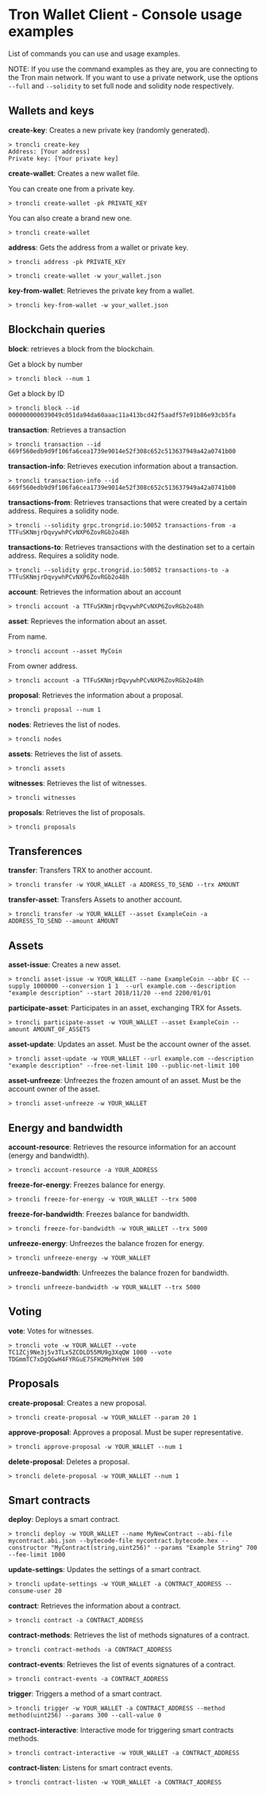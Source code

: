 # Tron Wallet Client - Console usage examples

List of commands you can use and usage examples.

NOTE: If you use the command examples as they are, you are connecting to the Tron main network. If you want to use a private network, use the options `--full` and `--solidity` to set full node and solidity node respectively.

## Wallets and keys

**create-key**: Creates a new private key (randomly generated).

```
> troncli create-key
Address: [Your address]
Private key: [Your private key]
```

**create-wallet**: Creates a new wallet file.

You can create one from a private key.
```
> troncli create-wallet -pk PRIVATE_KEY
```

You can also create a brand new one.
```
> troncli create-wallet
```

**address**: Gets the address from a wallet or private key.
```
> troncli address -pk PRIVATE_KEY
```
```
> troncli create-wallet -w your_wallet.json
```

**key-from-wallet**: Retrieves the private key from a wallet.
```
> troncli key-from-wallet -w your_wallet.json
```

## Blockchain queries

**block**: retrieves a block from the blockchain.

Get a block by number
```
> troncli block --num 1
```
Get a block by ID
```
> troncli block --id 000000000039049c051da94da60aaac11a413bcd42f5aadf57e91b86e93cb5fa
```

**transaction**: Retrieves a transaction
```
> troncli transaction --id 669f560edb9d9f106fa6cea1739e9014e52f308c652c513637949a42a0741b00
```

**transaction-info**: Retrieves execution information about a transaction.

```
> troncli transaction-info --id 669f560edb9d9f106fa6cea1739e9014e52f308c652c513637949a42a0741b00
```

**transactions-from**: Retrieves transactions that were created by a certain address. Requires a solidity node.
```
> troncli --solidity grpc.trongrid.io:50052 transactions-from -a TTFuSKNmjrDqvywhPCvNXP6ZovRGb2o48h
```

**transactions-to**: Retrieves transactions with the destination set to a certain address. Requires a solidity node.
```
> troncli --solidity grpc.trongrid.io:50052 transactions-to -a TTFuSKNmjrDqvywhPCvNXP6ZovRGb2o48h
```

**account**: Retrieves the information about an account
```
> troncli account -a TTFuSKNmjrDqvywhPCvNXP6ZovRGb2o48h
```

**asset**: Reprieves the information about an asset.

From name.
```
> troncli account --asset MyCoin
```
From owner address.
```
> troncli account -a TTFuSKNmjrDqvywhPCvNXP6ZovRGb2o48h
```

**proposal**: Retrieves the information about a proposal.
```
> troncli proposal --num 1
```

**nodes**: Retrieves the list of nodes.
```
> troncli nodes
```

**assets**: Retrieves the list of assets.
```
> troncli assets
```

**witnesses**: Retrieves the list of witnesses.
```
> troncli witnesses
```

**proposals**: Retrieves the list of proposals.
```
> troncli proposals
```

## Transferences

**transfer**: Transfers TRX to another account.
```
> troncli transfer -w YOUR_WALLET -a ADDRESS_TO_SEND --trx AMOUNT
```

**transfer-asset**: Transfers Assets to another account.
```
> troncli transfer -w YOUR_WALLET --asset ExampleCoin -a ADDRESS_TO_SEND --amount AMOUNT
```

## Assets
**asset-issue**: Creates a new asset.
```
> troncli asset-issue -w YOUR_WALLET --name ExampleCoin --abbr EC --supply 1000000 --conversion 1 1  --url example.com --description "example description" --start 2018/11/20 --end 2200/01/01
```

**participate-asset**: Participates in an asset, exchanging TRX for Assets.
```
> troncli participate-asset -w YOUR_WALLET --asset ExampleCoin --amount AMOUNT_OF_ASSETS
```

**asset-update**: Updates an asset. Must be the account owner of the asset.
```
> troncli asset-update -w YOUR_WALLET --url example.com --description "example description" --free-net-limit 100 --public-net-limit 100
```

**asset-unfreeze**: Unfreezes the frozen amount of an asset. Must be the account owner of the asset.
```
> troncli asset-unfreeze -w YOUR_WALLET 
```

## Energy and bandwidth

**account-resource**: Retrieves the resource information for an account (energy and bandwidth).
```
> troncli account-resource -a YOUR_ADDRESS
```

**freeze-for-energy**: Freezes balance for energy.
```
> troncli freeze-for-energy -w YOUR_WALLET --trx 5000
```

**freeze-for-bandwidth**: Freezes balance for bandwidth.
```
> troncli freeze-for-bandwidth -w YOUR_WALLET --trx 5000
```

**unfreeze-energy**: Unfreezes the balance frozen for energy.
```
> troncli unfreeze-energy -w YOUR_WALLET
```

**unfreeze-bandwidth**: Unfreezes the balance frozen for bandwidth.
```
> troncli unfreeze-bandwidth -w YOUR_WALLET --trx 5000
```

## Voting

**vote**: Votes for witnesses.
```
> troncli vote -w YOUR_WALLET --vote TC1ZCj9Ne3j5v3TLx5ZCDLD55MU9g3XqQW 1000 --vote TDGmmTC7xDgQGwH4FYRGuE7SFH2MePHYeH 500
```

## Proposals

**create-proposal**: Creates a new proposal.
```
> troncli create-proposal -w YOUR_WALLET --param 20 1
```

**approve-proposal**: Approves a proposal. Must be super representative.
```
> troncli approve-proposal -w YOUR_WALLET --num 1
```

**delete-proposal**: Deletes a proposal.
```
> troncli delete-proposal -w YOUR_WALLET --num 1
```

## Smart contracts

**deploy**: Deploys a smart contract.
```
> troncli deploy -w YOUR_WALLET --name MyNewContract --abi-file mycontract.abi.json --bytecode-file mycontract.bytecode.hex --constructor "MyContract(string,uint256)" --params "Example String" 700 --fee-limit 1000
```

**update-settings**: Updates the settings of a smart contract.
```
> troncli update-settings -w YOUR_WALLET -a CONTRACT_ADDRESS --consume-user 20
```

**contract**: Retrieves the information about a contract.
```
> troncli contract -a CONTRACT_ADDRESS
```

**contract-methods**: Retrieves the list of methods signatures of a contract.
```
> troncli contract-methods -a CONTRACT_ADDRESS
```

**contract-events**: Retrieves the list of events signatures of a contract.
```
> troncli contract-events -a CONTRACT_ADDRESS
```

**trigger**: Triggers a method of a smart contract.
```
> troncli trigger -w YOUR_WALLET -a CONTRACT_ADDRESS --method method(uint256) --params 300 --call-value 0 
```

**contract-interactive**: Interactive mode for triggering smart contracts methods.
```
> troncli contract-interactive -w YOUR_WALLET -a CONTRACT_ADDRESS
```

**contract-listen**: Listens for smart contract events.
```
> troncli contract-listen -w YOUR_WALLET -a CONTRACT_ADDRESS
```

